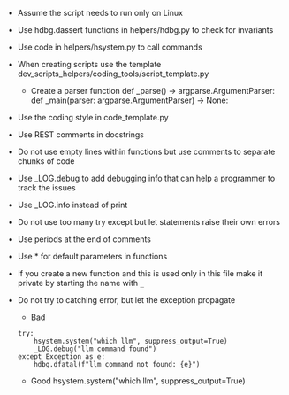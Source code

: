 - Assume the script needs to run only on Linux

- Use hdbg.dassert functions in helpers/hdbg.py to check for invariants
- Use code in helpers/hsystem.py to call commands

- When creating scripts use the template
  dev_scripts_helpers/coding_tools/script_template.py
  - Create a parser function 
    def _parse() -> argparse.ArgumentParser:
    def _main(parser: argparse.ArgumentParser) -> None:

- Use the coding style in code_template.py

- Use REST comments in docstrings

- Do not use empty lines within functions but use comments to separate chunks of
  code

- Use _LOG.debug to add debugging info that can help a programmer to track the
  issues
- Use _LOG.info instead of print

- Do not use too many try except but let statements raise their own errors

- Use periods at the end of comments

- Use * for default parameters in functions

- If you create a new function and this is used only in this file make it private
  by starting the name with `_`

- Do not try to catching error, but let the exception propagate
  - Bad
  ```
  try:
      hsystem.system("which llm", suppress_output=True)
      _LOG.debug("llm command found")
  except Exception as e:
      hdbg.dfatal(f"llm command not found: {e}")
  ```
  - Good
    hsystem.system("which llm", suppress_output=True)
